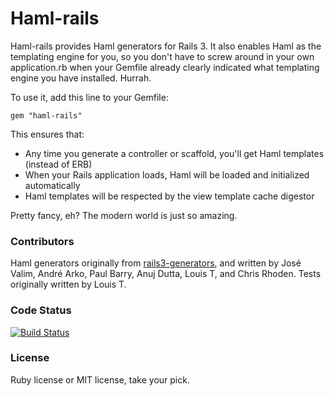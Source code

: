 # Haml-rails

Haml-rails provides Haml generators for Rails 3. It also enables Haml as the templating engine for you, so you don't have to screw around in your own application.rb when your Gemfile already clearly indicated what templating engine you have installed. Hurrah.

To use it, add this line to your Gemfile:

    gem "haml-rails"

This ensures that:
  * Any time you generate a controller or scaffold, you'll get Haml templates (instead of ERB)
  * When your Rails application loads, Haml will be loaded and initialized automatically
  * Haml templates will be respected by the view template cache digestor

Pretty fancy, eh? The modern world is just so amazing.

### Contributors

Haml generators originally from [rails3-generators](http://github.com/indirect/rails3-generators), and written by José Valim, André Arko, Paul Barry, Anuj Dutta, Louis T, and Chris Rhoden. Tests originally written by Louis T.

### Code Status

[![Build Status](https://travis-ci.org/indirect/haml-rails.png)](https://travis-ci.org/indirect/haml-rails)

### License

Ruby license or MIT license, take your pick.
